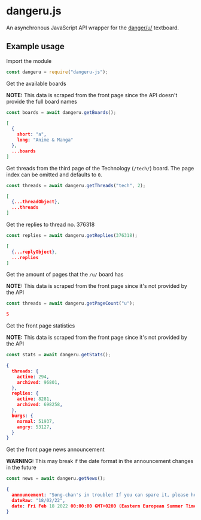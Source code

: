 # dangeru.js

An asynchronous JavaScript API wrapper for the [danger/u/](https://dangeru.us/) textboard.

## Example usage

Import the module

```javascript
const dangeru = require("dangeru-js");
```

Get the available boards

**NOTE:** This data is scraped from the front page since the API doesn't provide the full board names

```javascript
const boards = await dangeru.getBoards();
```
```json
[
  {
    short: "a",
    long: "Anime & Manga"
  },
  ...boards
]
```

Get threads from the third page of the Technology (`/tech/`) board. The page index can be omitted and defaults to `0`.

```javascript
const threads = await dangeru.getThreads("tech", 2);
```
```json
[
  {...threadObject},
  ...threads
]
```

Get the replies to thread no. 376318

```javascript
const replies = await dangeru.getReplies(376318);
```
```json
[
  {...replyObject},
  ...replies
]
```

Get the amount of pages that the `/u/` board has

**NOTE:** This data is scraped from the front page since it's not provided by the API

```javascript
const threads = await dangeru.getPageCount("u");
```
```json
5
```

Get the front page statistics

**NOTE:** This data is scraped from the front page since it's not provided by the API

```javascript
const stats = await dangeru.getStats();
```
```json
{
  threads: {
    active: 294,
    archived: 96801,
  },
  replies: {
    active: 8281,
    archived: 698258,
  },
  burgs: {
    normal: 51937,
    angry: 53127,
  }
}
```

Get the front page news announcement

**WARNING:** This may break if the date format in the announcement changes in the future

```javascript
const news = await dangeru.getNews();
```
```json
{
  announcement: "Song-chan's in trouble! If you can spare it, please help: https://dangeru.us/u/thread/828545",
  dateRaw: "18/02/22",
  date: Fri Feb 18 2022 00:00:00 GMT+0200 (Eastern European Summer Time)
}
```
